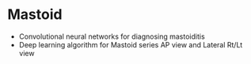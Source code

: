 # Mastoid
 - Convolutional neural networks for diagnosing mastoiditis
 - Deep learning algorithm for Mastoid series AP view and Lateral Rt/Lt view
